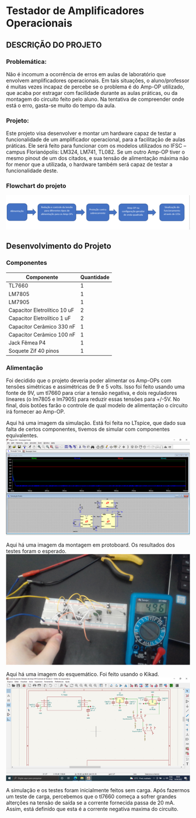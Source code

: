 # Testador de Amplificadores Operacionais

## DESCRIÇÃO DO PROJETO

### Problemática:
Não é incomum a ocorrência de erros em aulas de laboratório que envolvem amplificadores operacionais. Em tais situações, o aluno/professor é muitas vezes incapaz de percebe se o problema é do Amp-OP utilizado, que acaba por estragar com facilidade durante as aulas práticas, ou da montagem do circuito feito pelo aluno. Na tentativa de compreender onde está o erro, gasta-se muito do tempo da aula.

### Projeto:
Este projeto visa desenvolver e montar um hardware capaz de testar a funcionalidade de um amplificador operacional, para a facilitação de aulas práticas. Ele será feito para funcionar com os modelos utilizados no IFSC – campus Florianópolis: LM324, LM741, TL082. Se um outro Amp-OP tiver o mesmo pinout de um dos citados, e sua tensão de alimentação máxima não for menor que a utilizada, o hardware também será capaz de testar a funcionalidade deste.

### Flowchart do projeto
![FlowChart](./Imagens/FlowChart.png)

## Desenvolvimento do Projeto

### Componentes
Componente                   | Quantidade
---------------------------  |-------------------
TL7660                       | 1
LM7805                       | 1
LM7905                       | 1
Capacitor Eletrolítico 10 uF | 2
Capacitor Eletrolítico 1 uF  | 2
Capacitor Cerâmico 330 nF    | 1
Capacitor Cerâmico 100 nF    | 1
Jack Fêmea P4                | 1
Soquete Zif 40 pinos         | 1

### Alimentação
Foi decidido que o projeto deveria poder alimentar os Amp-OPs com tensões simétricas e assimétricas de 9 e 5 volts. Isso foi feito usando uma fonte de 9V, um tl7660 para criar a tensão negativa, e dois reguladores lineares (o lm7805 e lm7905) para reduzir essas tensões para +/-5V. No final, dois botões farão o controle de qual modelo de alimentação o circuito irá fornecer ao Amp-OP.

Aqui há uma imagem da simulação. Está foi feita no LTspice, que dado sua falta de certos componentes, tivemos de simular com componentes equivalentes.
![Simulação_Fonte](./Imagens/Simulação_Fonte.png)

Aqui há uma imagem da montagem em protoboard. Os resultados dos testes foram o esperado.
![Montagem_Fonte](./Imagens/Montagem_Fonte.jpg)

Aqui há uma imagem do esquemático. Foi feito usando o Kikad.
![Esquematico_Fonte](./Imagens/Esquematico_Fonte.png)

A simulação e os testes foram inicialmente feitos sem carga. Após fazermos um teste de carga, percebemos que o tl7660 começa a sofrer grandes alterções na tensão de saída se a corrente fornecida passa de 20 mA. Assim, está definido que esta é a corrente negativa maxima do circuito.
